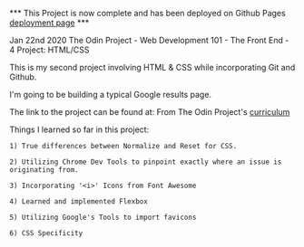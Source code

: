 *** This Project is now complete and has been deployed on Github Pages [deployment page](https://amrelshenawy.github.io/google-resultspage/) ***


Jan 22nd 2020
The Odin Project - Web Development 101 - The Front End - 4
Project: HTML/CSS

This is my second project involving HTML & CSS while incorporating Git and Github.

I'm going to be building a typical Google results page.

The link to the project can be found at: From The Odin Project's [curriculum](http://www.theodinproject.com/courses/web-development-101/lessons/html-css)

Things I learned so far in this project:

    1) True differences between Normalize and Reset for CSS.

    2) Utilizing Chrome Dev Tools to pinpoint exactly where an issue is originating from.

    3) Incorporating '<i>' Icons from Font Awesome

    4) Learned and implemented Flexbox

    5) Utilizing Google's Tools to import favicons

    6) CSS Specificity
